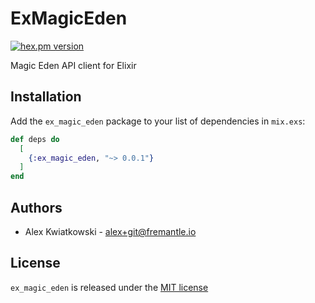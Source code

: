 # ExMagicEden
[![hex.pm version](https://img.shields.io/hexpm/v/ex_magic_eden.svg?style=flat)](https://hex.pm/packages/ex_magic_eden)

Magic Eden API client for Elixir

## Installation

Add the `ex_magic_eden` package to your list of dependencies in `mix.exs`:

```elixir
def deps do
  [
    {:ex_magic_eden, "~> 0.0.1"}
  ]
end
```

## Authors

- Alex Kwiatkowski - alex+git@fremantle.io

## License

`ex_magic_eden` is released under the [MIT license](./LICENSE)
